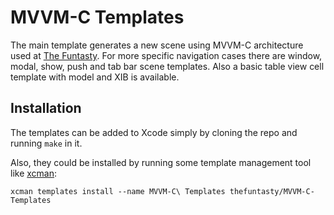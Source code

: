 # MVVM-C Templates

The main template generates a new scene using MVVM-C architecture used at [The Funtasty](https://thefuntasty.com). For more specific navigation cases there are window, modal, show, push and tab bar scene templates. Also a basic table view cell template with model and XIB is available.

## Installation

The templates can be added to Xcode simply by cloning the repo and running `make` in it.

Also, they could be installed by running some template management tool like [xcman](https://github.com/josefdolezal/xcman):

```
xcman templates install --name MVVM-C\ Templates thefuntasty/MVVM-C-Templates
```
